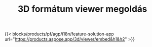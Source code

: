 ﻿---
title: 3D formátum viewer megoldás 
weight: 7730
url: /hu/viewer
limit: 
description: 3D fájlok megtekintése bármely eszközről
---
{{< blocks/products/pf/agp/i18n/feature-solution-app url="https://products.aspose.app/3d/viewer/embed&h1&h2" >}} 
